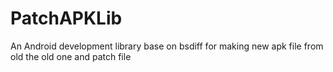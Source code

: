 # PatchAPKLib
An Android development library base on bsdiff for making new apk file from old the old one and patch file
